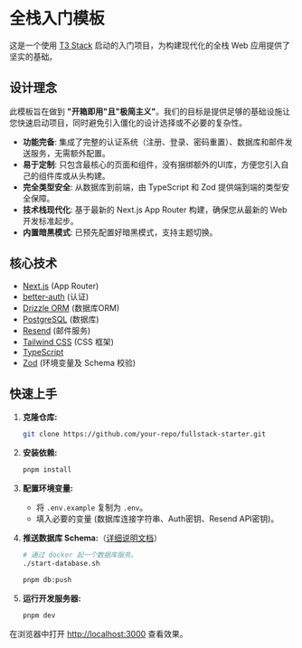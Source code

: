 # 全栈入门模板

这是一个使用 [T3 Stack](https://create.t3.gg/) 启动的入门项目，为构建现代化的全栈 Web 应用提供了坚实的基础。

## 设计理念

此模板旨在做到 **"开箱即用"且"极简主义"**。我们的目标是提供足够的基础设施让您快速启动项目，同时避免引入僵化的设计选择或不必要的复杂性。

- **功能完备**: 集成了完整的认证系统（注册、登录、密码重置）、数据库和邮件发送服务，无需额外配置。
- **易于定制**: 只包含最核心的页面和组件，没有捆绑额外的UI库，方便您引入自己的组件库或从头构建。
- **完全类型安全**: 从数据库到前端，由 TypeScript 和 Zod 提供端到端的类型安全保障。
- **技术栈现代化**: 基于最新的 Next.js App Router 构建，确保您从最新的 Web 开发标准起步。
- **内置暗黑模式**: 已预先配置好暗黑模式，支持主题切换。

## 核心技术

- [Next.js](https://nextjs.org) (App Router)
- [better-auth](https://www.better-auth.com/) (认证)
- [Drizzle ORM](https://orm.drizzle.team/) (数据库ORM)
- [PostgreSQL](https://www.postgresql.org/) (数据库)
- [Resend](https://resend.com/) (邮件服务)
- [Tailwind CSS](https://tailwindcss.com/) (CSS 框架)
- [TypeScript](https://www.typescriptlang.org/)
- [Zod](https://zod.dev/) (环境变量及 Schema 校验)

## 快速上手

1. **克隆仓库:**

    ```bash
    git clone https://github.com/your-repo/fullstack-starter.git
    ```

2. **安装依赖:**

    ```bash
    pnpm install
    ```

3. **配置环境变量:**
    - 将 `.env.example` 复制为 `.env`。
    - 填入必要的变量 (数据库连接字符串、Auth密钥、Resend API密钥)。
4. **推送数据库 Schema:**（[详细说明文档](./docs/DATABASE_zh.md)）

    ```bash
    # 通过 docker 起一个数据库服务。
    ./start-database.sh
    ```

    ```bash
    pnpm db:push
    ```

5. **运行开发服务器:**

    ```bash
    pnpm dev
    ```

在浏览器中打开 [http://localhost:3000](http://localhost:3000) 查看效果。
